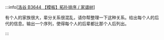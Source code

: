 :::info[[洛谷 B3644 【模板】拓扑排序 / 家谱树](https://www.luogu.com.cn/problem/B3644)]

有个人的家族很大，辈分关系很混乱，请你帮整理一下这种关系。给出每个人的后代的信息。输出一个序列，使得每个人的后辈都比那个人后列出。

:::
